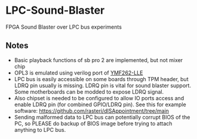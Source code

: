 # LPC-Sound-Blaster
FPGA Sound Blaster over LPC bus experiments

## Notes
* Basic playback functions of sb pro 2 are implemented, but not mixer chip
* OPL3 is emulated using verilog port of [YMF262-LLE](https://github.com/nukeykt/YMF262-LLE)
* LPC bus is easily accessible on some boards through TPM header, but LDRQ pin usually is missing. LDRQ pin is vital for sound blaster support. Some motherboards can be modded to expose LDRQ signal.
* Also chipset is needed to be configured to allow IO ports access and enable LDRQ pin (for combined GPIO/LDRQ pin). See this for example software: https://github.com/rasteri/dISAppointment/tree/main
* Sending malformed data to LPC bus can potentially corrupt BIOS of the PC, so PLEASE do backup of BIOS image before trying to attach anything to LPC bus.
